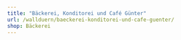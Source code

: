 ```yaml
---
title: "Bäckerei, Konditorei und Café Günter"
url: /wallduern/baeckerei-konditorei-und-cafe-guenter/
shop: Bäckerei
---
```

